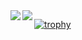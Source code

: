 <a href="https://github.com/anuraghazra/github-readme-stats">
  <img align="left" src="https://github-readme-stats.vercel.app/api?username=Ryo-cool&show_icons=true&bg_color=30,e96243,904e95&title_color=fff&text_color=fff" />
</a>
<a href="https://github.com/anuraghazra/github-readme-stats">
  <img align="left" src="https://github-readme-stats.vercel.app/api/top-langs/?username=Ryo-cool&bg_color=30,e96243,904e95&title_color=fff&text_color=fff" />
</a>

[![trophy](https://github-profile-trophy.vercel.app/?username=Ryo-cool)](https://github.com/ryo-ma/github-profile-trophy)
